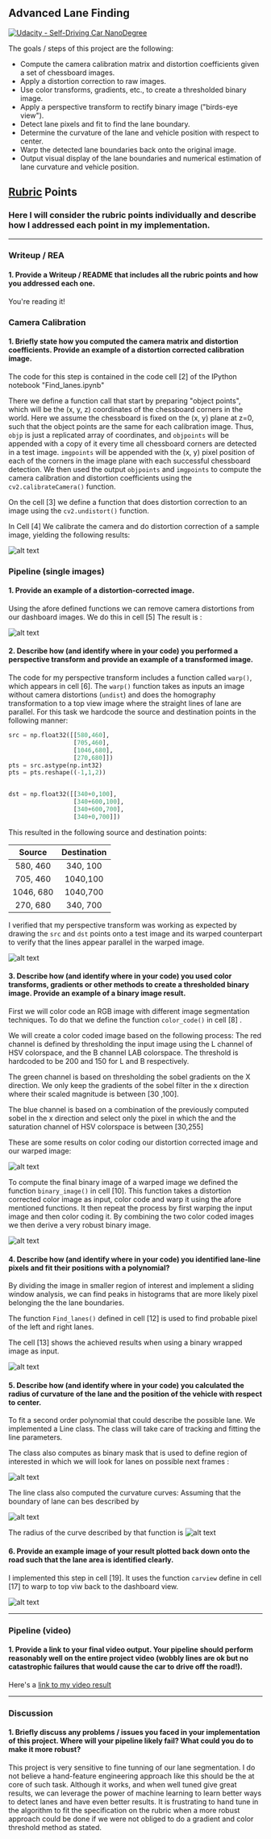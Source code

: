 ## Advanced Lane Finding
[![Udacity - Self-Driving Car NanoDegree](https://s3.amazonaws.com/udacity-sdc/github/shield-carnd.svg)](http://www.udacity.com/drive)


The goals / steps of this project are the following:

* Compute the camera calibration matrix and distortion coefficients given a set of chessboard images.
* Apply a distortion correction to raw images.
* Use color transforms, gradients, etc., to create a thresholded binary image.
* Apply a perspective transform to rectify binary image ("birds-eye view").
* Detect lane pixels and fit to find the lane boundary.
* Determine the curvature of the lane and vehicle position with respect to center.
* Warp the detected lane boundaries back onto the original image.
* Output visual display of the lane boundaries and numerical estimation of lane curvature and vehicle position.

[//]: # (Image References)

[image1]: ./examples/undistort_output.png "Undistorted"
[image2]: ./examples/undistort_output2.png "Road Transformed"
[image3]: ./examples/binary_combo_example.jpg "Binary Example"
[image3.1]: ./examples/binary_combo_example2.jpg "Binary Example"
[image3.2]: ./examples/binary_combo_example3.jpg "Binary Example"
[image4]: ./examples/warped_straight_lines.jpg "Warp Example"
[image5]: ./examples/color_fit_lines.jpg "Fit Visual"
[image6]: ./examples/example_output.jpg "Output"
[poly2]: ./examples/polyy2.png "Output"
[curv]: ./examples/curv.png "Output"
[video1]: ./out.mp4 "Video"

## [Rubric](https://review.udacity.com/#!/rubrics/571/view) Points

### Here I will consider the rubric points individually and describe how I addressed each point in my implementation.  

---

### Writeup / REA

#### 1. Provide a Writeup / README that includes all the rubric points and how you addressed each one.  

You're reading it!

### Camera Calibration

#### 1. Briefly state how you computed the camera matrix and distortion coefficients. Provide an example of a distortion corrected calibration image.


The code for this step is contained in the code cell [2] of the IPython notebook "Find_lanes.ipynb"

There we define a function call that start by preparing "object points", which will be the (x, y, z) coordinates of the chessboard corners in the world. Here we assume the chessboard is fixed on the (x, y) plane at z=0, such that the object points are the same for each calibration image.  Thus, `objp` is just a replicated array of coordinates, and `objpoints` will be appended with a copy of it every time all chessboard corners are detected in a test image.  `imgpoints` will be appended with the (x, y) pixel position of each of the corners in the image plane with each successful chessboard detection.  We then used the output `objpoints` and `imgpoints` to compute the camera calibration and distortion coefficients using the `cv2.calibrateCamera()` function.

On the cell [3] we define a function that does distortion correction to an image using the `cv2.undistort()` function.

In Cell [4] We calibrate the camera and do distortion correction of a sample image, yielding the following results:

![alt text][image1]

### Pipeline (single images)

#### 1. Provide an example of a distortion-corrected image.

Using the afore defined functions we can remove camera distortions from our dashboard images.
We do this in cell [5]
The result is :

![alt text][image2]



#### 2. Describe how (and identify where in your code) you performed a perspective transform and provide an example of a transformed image.

The code for my perspective transform includes a function called `warp()`, which appears in cell [6].  The `warp()` function takes as inputs an image without camera distortions (`undist`) and does the homography transformation to a top view image where the straight lines of lane are parallel.
For this task we hardcode the source and destination points in the following manner:

```python
src = np.float32([[580,460],
                  [705,460],
                  [1046,680],
                  [270,680]])
pts = src.astype(np.int32)
pts = pts.reshape((-1,1,2))


dst = np.float32([[340+0,100],
                  [340+600,100],
                  [340+600,700],
                  [340+0,700]])
```

This resulted in the following source and destination points:

| Source        | Destination   |
|:-------------:|:-------------:|
| 580, 460      | 340, 100       |
| 705, 460      | 1040,100      |
| 1046, 680     | 1040,700      |
| 270, 680      | 340, 700       |

I verified that my perspective transform was working as expected by drawing the `src` and `dst` points onto a test image and its warped counterpart to verify that the lines appear parallel in the warped image.

![alt text][image4]



#### 3. Describe how (and identify where in your code) you used color transforms, gradients or other methods to create a thresholded binary image.  Provide an example of a binary image result.

First we will color code an RGB image with different image segmentation techniques.
To do that we define the function `color_code()` in cell [8] .

We will create a color coded image based on the following process:
The red channel is defined by thresholding the input image  using the L channel of HSV colorspace, and the B channel LAB colorspace. The threshold is hardcoded to be 200 and 150 for L and B respectively.

The green channel is based on thresholding the sobel gradients on the X direction.
We  only keep the gradients of the sobel filter in the x direction where their scaled magnitude is between [30 ,100].

The blue channel is based on a combination of the previously computed sobel in the x direction and select
only the pixel in which the and the saturation channel of HSV colorspace is between [30,255]


These are some results on color coding our distortion corrected image and our warped image:

![alt text][image3]


To compute the  final binary image of a warped image we defined the function `binary_image()` in cell [10]. This function takes a distortion corrected color image as input, color code and warp it using the afore mentioned functions. It then repeat the process by first warping the input image and then color coding it.  By combining the two color coded images we then derive a very robust binary image.

![alt text][image3.1]



#### 4. Describe how (and identify where in your code) you identified lane-line pixels and fit their positions with a polynomial?

By dividing the image in smaller region of interest and implement a sliding window analysis, we can find peaks in histograms that are more likely pixel belonging the the lane boundaries.

The function `Find_lanes()` defined in cell [12] is used to find probable pixel of the left and right lanes.

The cell [13] shows the achieved results when using a binary wrapped image as input.


![alt text][image5]

#### 5. Describe how (and identify where in your code) you calculated the radius of curvature of the lane and the position of the vehicle with respect to center.


To fit a second order polynomial that could describe the possible lane. We implemented a Line class.
The class will take care of tracking and fitting the line parameters.

The class also computes as binary mask that is used to define region of interested in which we will look for lanes on possible next frames :

![alt text][image3.2]


The line class also computed the curvature curves:
Assuming that the boundary of lane can bes described by

![alt text][poly2]

The radius of the curve described by that function is
![alt text][curv]
​​


#### 6. Provide an example image of your result plotted back down onto the road such that the lane area is identified clearly.

I implemented this step in  cell [19].
It uses the function `carview` define in cell [17] to warp to top viw back to the dashboard view.

![alt text][image6]

---

### Pipeline (video)

#### 1. Provide a link to your final video output.  Your pipeline should perform reasonably well on the entire project video (wobbly lines are ok but no catastrophic failures that would cause the car to drive off the road!).

Here's a [link to my video result](./out.mp4)

---

### Discussion

#### 1. Briefly discuss any problems / issues you faced in your implementation of this project.  Where will your pipeline likely fail?  What could you do to make it more robust?


This project is very sensitive to fine tunning of our lane segmentation. I do not believe a hand-feature engineering approach like this should be the at core of such task. Although it works, and when well tuned give great results, we can leverage the power of machine learning to learn better ways to detect lanes and have even better results. It is frustrating to hand tune in the algorithm to fit the specification on the rubric when a more robust approach could be done if we were not obliged to do a gradient and color threshold method as stated.
